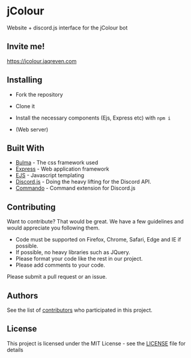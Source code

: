 # jColour

Website + discord.js interface for the jColour bot

## Invite me!

https://jcolour.jaqreven.com

## Installing

* Fork the repository
* Clone it
* Install the necessary components (Ejs, Express etc) with `npm i`

* (Web server)

## Built With

* [Bulma](https://bulma.io) - The css framework used
* [Express](https://expressjs.com/) - Web application framework
* [EJS](http://ejs.co/) - Javascript templating
* [Discord.js](https://discord.js.org) - Doing the heavy lifting for the Discord API.
* [Commando](https://github.com/discordjs/Commando) - Command extension for Discord.js

## Contributing

Want to contribute? That would be great.
We have a few guidelines and would appreciate you following them.

* Code must be supported on Firefox, Chrome, Safari, Edge and IE if possible.
* If possible, no heavy libraries such as JQuery.
* Please format your code like the rest in our project.
* Please add comments to your code. 


Please submit a pull request or an issue.

## Authors

See the list of [contributors](https://github.com/jaqreven/jColour/contributors) who participated in this project.

## License

This project is licensed under the MIT License - see the [LICENSE](LICENSE) file for details
